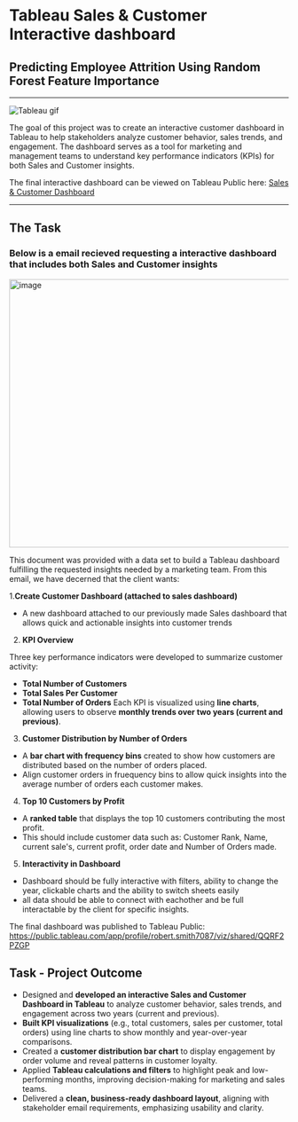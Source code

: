 # Tableau Sales & Customer Interactive dashboard
## Predicting Employee Attrition Using Random Forest Feature Importance
---
![Tableau gif](https://github.com/user-attachments/assets/7c8b4557-4b38-4da2-9463-e3b7dba06a64)

The goal of this project was to create an interactive customer dashboard in Tableau to help stakeholders analyze customer behavior, sales trends, and engagement. The dashboard serves as a tool for marketing and management teams to understand key performance indicators (KPIs) for both Sales and Customer insights. 

The final interactive dashboard can be viewed on Tableau Public here: [Sales & Customer Dashboard](https://public.tableau.com/app/profile/robert.smith7087/viz/shared/QQRF2PZGP)

--- 

## The Task 
### Below is a email recieved requesting a interactive dashboard that includes both Sales and Customer insights
<img width="733" height="484" alt="image" src="https://github.com/user-attachments/assets/cecefae9-9f51-4bc5-a26f-543f71108340" />

This document was provided with a data set to build a Tableau dashboard fulfilling the requested insights needed by a marketing team. From this email, we have decerned that the client wants: 

1.**Create Customer Dashboard (attached to sales dashboard)**
- A new dashboard attached to our previously made Sales dashboard that allows quick and actionable insights into customer trends

2. **KPI Overview**

Three key performance indicators were developed to summarize customer activity:
- **Total Number of Customers**
- **Total Sales Per Customer**
- **Total Number of Orders**
Each KPI is visualized using **line charts**, allowing users to observe **monthly trends over two years (current and previous)**.

3. **Customer Distribution by Number of Orders**

- A **bar chart with frequency bins** created to show how customers are distributed based on the number of orders placed.
- Align customer orders in fruequency bins to allow quick insights into the average number of orders each customer makes.

4. **Top 10 Customers by Profit**

- A **ranked table** that displays the top 10 customers contributing the most profit.
- This should include customer data such as: Customer Rank, Name, current sale's, current profit, order date and Number of Orders made.

5. **Interactivity in Dashboard**

- Dashboard should be fully interactive with filters, ability to change the year, clickable charts and the ability to switch sheets easily
- all data should be able to connect with eachother and be full interactable by the client for specific insights.

The final dashboard was published to Tableau Public: https://public.tableau.com/app/profile/robert.smith7087/viz/shared/QQRF2PZGP

## Task - Project Outcome
- Designed and **developed an interactive Sales and Customer Dashboard in Tableau** to analyze customer behavior, sales trends, and engagement across two years (current and previous).
- **Built KPI visualizations** (e.g., total customers, sales per customer, total orders) using line charts to show monthly and year-over-year comparisons.
- Created a **customer distribution bar chart** to display engagement by order volume and reveal patterns in customer loyalty.
- Applied **Tableau calculations and filters** to highlight peak and low-performing months, improving decision-making for marketing and sales teams.
- Delivered a **clean, business-ready dashboard layout**, aligning with stakeholder email requirements, emphasizing usability and clarity.







